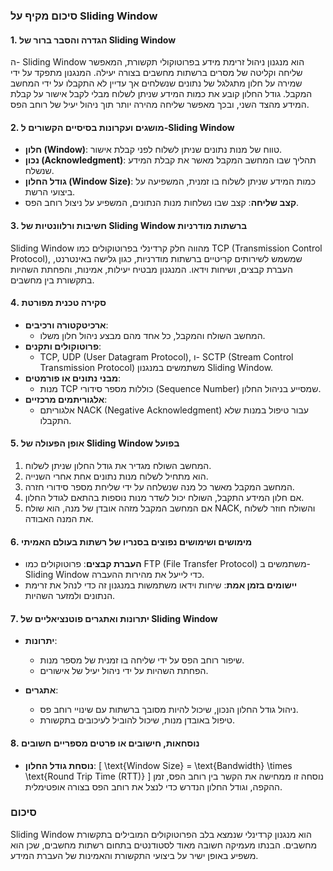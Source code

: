 ### סיכום מקיף על Sliding Window

#### 1. הגדרה והסבר ברור של Sliding Window
ה- Sliding Window הוא מנגנון ניהול זרימת מידע בפרוטוקולי תקשורת, המאפשר שליחה וקליטה של מסרים ברשתות מחשבים בצורה יעילה. המנגנון מתפקד על ידי שמירה על חלון מתגלגל של נתונים שנשלחים אך עדיין לא התקבלו על ידי המחשב המקבל. גודל החלון קובע את כמות המידע שניתן לשלוח מבלי לקבל אישור על קבלת המידע מהצד השני, ובכך מאפשר שליחה מהירה יותר תוך ניהול יעיל של רוחב הפס.

#### 2. מושגים ועקרונות בסיסיים הקשורים ל-Sliding Window
- **חלון (Window)**: טווח של מנות נתונים שניתן לשלוח לפני קבלת אישור.
- **נכון (Acknowledgment)**: תהליך שבו המחשב המקבל מאשר את קבלת המידע שנשלח.
- **גודל החלון (Window Size)**: כמות המידע שניתן לשלוח בו זמנית, המשפיעה על ביצועי הרשת.
- **קצב שליחה**: קצב שבו נשלחות מנות הנתונים, המשפיע על ניצול רוחב הפס.

#### 3. חשיבות ורלוונטיות של Sliding Window ברשתות מודרניות
Sliding Window מהווה חלק קרדינלי בפרוטוקולים כמו TCP (Transmission Control Protocol), שמשמש לשירותים קריטיים ברשתות מודרניות, כגון גלישה באינטרנט, העברת קבצים, ושיחות וידאו. המנגנון מבטיח יעילות, אמינות, והפחתת השהיות בתקשורת בין מחשבים.

#### 4. סקירה טכנית מפורטת
- **ארכיטקטורה ורכיבים**: 
  - המחשב השולח והמקבל, כל אחד מהם מבצע ניהול חלון משלו.
- **פרוטוקולים ותקנים**: 
  - TCP, UDP (User Datagram Protocol), ו- SCTP (Stream Control Transmission Protocol) משתמשים במנגנון Sliding Window.
- **מבני נתונים או פורמטים**: 
  - מנות TCP כוללות מספר סידורי (Sequence Number) שמסייע בניהול החלון.
- **אלגוריתמים מרכזיים**:
  - אלגוריתם NACK (Negative Acknowledgment) עבור טיפול במנות שלא התקבלו.

#### 5. אופן הפעולה של Sliding Window בפועל
1. המחשב השולח מגדיר את גודל החלון שניתן לשלוח.
2. הוא מתחיל לשלוח מנות נתונים אחת אחרי השנייה.
3. המחשב המקבל מאשר כל מנה שנשלחה על ידי שליחת מספר סידורי חזרה.
4. אם חלון המידע התקבל, השולח יכול לשדר מנות נוספות בהתאם לגודל החלון.
5. אם המחשב המקבל מזהה אובדן של מנה, הוא שולח NACK, והשולח חוזר לשלוח את המנה האבודה.

#### 6. מימושים ושימושים נפוצים בסנריו של רשתות בעולם האמיתי
- **העברת קבצים**: פרוטוקולים כמו FTP (File Transfer Protocol) משתמשים ב-Sliding Window כדי לייעל את מהירות ההעברה.
- **יישומים בזמן אמת**: שיחות וידאו משתמשות במנגנון זה כדי לנהל את זרימת הנתונים ולמזער השהיות.

#### 7. יתרונות ואתגרים פוטנציאליים של Sliding Window
- **יתרונות**:
  - שיפור רוחב הפס על ידי שליחה בו זמנית של מספר מנות.
  - הפחתת השהיות על ידי ניהול יעיל של אישורים.
  
- **אתגרים**:
  - ניהול גודל החלון הנכון, שיכול להיות מסובך ברשתות עם שינויי רוחב פס.
  - טיפול באובדן מנות, שיכול להוביל לעיכובים בתקשורת.

#### 8. נוסחאות, חישובים או פרטים מספריים חשובים
- **נוסחת גודל החלון**: 
  \[
  \text{Window Size} = \text{Bandwidth} \times \text{Round Trip Time (RTT)}
  \]
  נוסחה זו ממחישה את הקשר בין רוחב הפס, זמן ההקפה, וגודל החלון הנדרש כדי לנצל את רוחב הפס בצורה אופטימלית.

### סיכום
Sliding Window הוא מנגנון קרדינלי שנמצא בלב הפרוטוקולים המובילים בתקשורת מחשבים. הבנתו מעמיקה חשובה מאוד לסטודנטים בתחום רשתות מחשבים, שכן הוא משפיע באופן ישיר על ביצועי התקשורת והאמינות של העברת המידע.